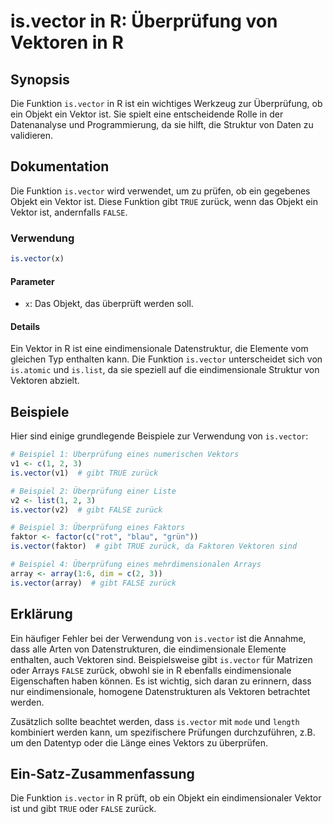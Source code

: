 <!--
Meta Description: # is.vector in R: Überprüfung von Vektoren in R ## Synopsis Die Funktion `is.vector` in R ist ein wichtiges Werkzeug zur Überprüfung, ob ein Objekt ei...
Meta Keywords: vector, ein, die, ist, von
-->

# is.vector in R: Überprüfung von Vektoren in R

## Synopsis
Die Funktion `is.vector` in R ist ein wichtiges Werkzeug zur Überprüfung, ob ein Objekt ein Vektor ist. Sie spielt eine entscheidende Rolle in der Datenanalyse und Programmierung, da sie hilft, die Struktur von Daten zu validieren.

## Dokumentation
Die Funktion `is.vector` wird verwendet, um zu prüfen, ob ein gegebenes Objekt ein Vektor ist. Diese Funktion gibt `TRUE` zurück, wenn das Objekt ein Vektor ist, andernfalls `FALSE`.

### Verwendung
```R
is.vector(x)
```

#### Parameter
- `x`: Das Objekt, das überprüft werden soll.

#### Details
Ein Vektor in R ist eine eindimensionale Datenstruktur, die Elemente vom gleichen Typ enthalten kann. Die Funktion `is.vector` unterscheidet sich von `is.atomic` und `is.list`, da sie speziell auf die eindimensionale Struktur von Vektoren abzielt.

## Beispiele
Hier sind einige grundlegende Beispiele zur Verwendung von `is.vector`:

```R
# Beispiel 1: Überprüfung eines numerischen Vektors
v1 <- c(1, 2, 3)
is.vector(v1)  # gibt TRUE zurück

# Beispiel 2: Überprüfung einer Liste
v2 <- list(1, 2, 3)
is.vector(v2)  # gibt FALSE zurück

# Beispiel 3: Überprüfung eines Faktors
faktor <- factor(c("rot", "blau", "grün"))
is.vector(faktor)  # gibt TRUE zurück, da Faktoren Vektoren sind

# Beispiel 4: Überprüfung eines mehrdimensionalen Arrays
array <- array(1:6, dim = c(2, 3))
is.vector(array)  # gibt FALSE zurück
```

## Erklärung
Ein häufiger Fehler bei der Verwendung von `is.vector` ist die Annahme, dass alle Arten von Datenstrukturen, die eindimensionale Elemente enthalten, auch Vektoren sind. Beispielsweise gibt `is.vector` für Matrizen oder Arrays `FALSE` zurück, obwohl sie in R ebenfalls eindimensionale Eigenschaften haben können. Es ist wichtig, sich daran zu erinnern, dass nur eindimensionale, homogene Datenstrukturen als Vektoren betrachtet werden.

Zusätzlich sollte beachtet werden, dass `is.vector` mit `mode` und `length` kombiniert werden kann, um spezifischere Prüfungen durchzuführen, z.B. um den Datentyp oder die Länge eines Vektors zu überprüfen.

## Ein-Satz-Zusammenfassung
Die Funktion `is.vector` in R prüft, ob ein Objekt ein eindimensionaler Vektor ist und gibt `TRUE` oder `FALSE` zurück.